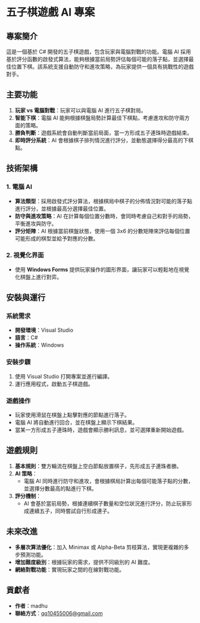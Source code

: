 ﻿# 五子棋遊戲 AI 專案

## 專案簡介

這是一個基於 C# 開發的五子棋遊戲，包含玩家與電腦對戰的功能。電腦 AI 採用基於評分函數的啟發式算法，能夠根據當前局勢評估每個可能的落子點，並選擇最佳位置下棋。該系統支援自動防守和進攻策略，為玩家提供一個具有挑戰性的遊戲對手。

## 主要功能

1. **玩家 vs 電腦對戰**：玩家可以與電腦 AI 進行五子棋對局。
2. **智能下棋**：電腦 AI 能夠根據棋盤局勢計算最佳下棋點，考慮進攻和防守兩方面的策略。
3. **勝負判斷**：遊戲系統會自動判斷當前局面，當一方形成五子連珠時遊戲結束。
4. **即時評分系統**：AI 會根據棋子排列情況進行評分，並動態選擇得分最高的下棋點。

## 技術架構

### 1. 電腦 AI
- **算法類型**：採用啟發式評分算法，根據棋局中棋子的分佈情況對可能的落子點進行評分，並根據最高分選擇最佳位置。
- **防守與進攻策略**：AI 在計算每個位置分數時，會同時考慮自己和對手的局勢，平衡進攻與防守。
- **評分矩陣**：AI 根據當前棋盤狀態，使用一個 3x6 的分數矩陣來評估每個位置可能形成的棋型並給予對應的分數。

### 2. 視覺化界面
- 使用 **Windows Forms** 提供玩家操作的圖形界面，讓玩家可以輕鬆地在視覺化棋盤上進行對弈。

## 安裝與運行

### 系統需求
- **開發環境**：Visual Studio
- **語言**：C#
- **操作系統**：Windows

### 安裝步驟
1. 使用 Visual Studio 打開專案並進行編譯。
2. 運行應用程式，啟動五子棋遊戲。

### 遊戲操作
- 玩家使用滑鼠在棋盤上點擊對應的節點進行落子。
- 電腦 AI 將自動進行回合，並在棋盤上顯示下棋結果。
- 當某一方形成五子連珠時，遊戲會顯示勝利訊息，並可選擇重新開始遊戲。

## 遊戲規則

1. **基本規則**：雙方輪流在棋盤上空白節點放置棋子，先形成五子連珠者勝。
2. **AI 策略**：
   - 電腦 AI 同時進行防守和進攻，會根據棋局計算出每個可能落子點的分數，並選擇分數最高的點進行下棋。
3. **評分機制**：
   - AI 會基於當前局勢，根據連續棋子數量和空位狀況進行評分，防止玩家形成連續五子，同時嘗試自行形成連子。

## 未來改進

- **多層次算法優化**：加入 Minimax 或 Alpha-Beta 剪枝算法，實現更複雜的多步預測功能。
- **增加難度級別**：根據玩家的需求，提供不同級別的 AI 難度。
- **網絡對戰功能**：實現玩家之間的在線對戰功能。

## 貢獻者

- **作者**：madhu
- **聯絡方式**：qq10455006@gmail.com
